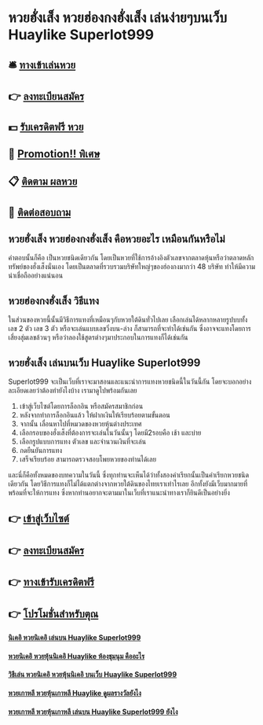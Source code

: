 # หวยฮั่งเส็ง หวยฮ่องกงฮั่งเส็ง เล่นง่ายๆบนเว็บ Huaylike Superlot999

## 🛎 [ทางเข้าเล่นหวย](https://bit.ly/3r3DGIZ)
## 👉 [ลงทะเบียนสมัคร](https://bit.ly/3r3DGIZ)
## 💵 [รับเครดิตฟรี หวย](https://bit.ly/3RPpmj1)
## 👑 [Promotion!! พิเศษ](https://bit.ly/3RPpmj1)
## 📋 [ติดตาม ผลหวย](https://bit.ly/3RPpmj1)
## 📱 [ติดต่อสอบถาม](https://bit.ly/3RPpmj1)

## หวยฮั่งเส็ง หวยฮ่องกงฮั่งเส็ง คือหวยอะไร เหมือนกันหรือไม่
คำตอบนั้นก็คือ เป็นหวยชนิดเดียวกัน โดยเป็นหวยที่ใช้การอ้างอิงตัวเลขจากตลาดหุ้นหรือว่าตลาดหลักทรัพย์ของฮั่งเส็งนั่นเอง โดยเป็นตลาดที่รวบรวมบริษัทใหญ่ๆของฮ่องกงมากว่า 48 บริษัท ทำให้มีความน่าเชื่อถืออย่างแน่นอน

## หวยฮ่องกงฮั่งเส็ง วิธีแทง
ในส่วนของหวยนี้นั้นมีวิธีการแทงที่เหมือนๆกับหวยใต้ดินทั่วไปเลย เลือกเล่นได้หลากหลายรูปบบทั้ง เลข 2 ตัว เลข 3 ตัว หรือจะเล่นแบบเลขวิ่งบน-ล่าง ก็สามารถที่จะทำได้เช่นกัน ซึ่งอาจจะแทงโดยการเสี่ยงสุ่มเลขล้วนๆ หรือว่าลองใช้สูตรต่างๆมาประกอบในการแทงก็ได้เช่นกัน

## หวยฮั่งเส็ง เล่นบนเว็บ Huaylike Superlot999 
Superlot999 จะเป็นเว็บที่เราจะมาสอนและแนะนำการแทงหวยชนิดนี้ในวันนี้กัน โดยจะบอกอย่างละเอียดเลยว่าต้องทำยังไงบ้าง เรามาดูไปพร้อมกันเลย
1. เข้าสู่เว็บไซต์โดยการล็อกอิน หรือสมัครสมาชิกก่อน
2. หลังจากทำการล็อกอินแล้ว ให้ฝากเงินให้เรียบร้อยตามขั้นตอน
3. จากนั้น เลื่อนหาไปที่หมวดของหวยหุ้นต่างประเทศ
4. เลือกรอบของฮั่งเส็งที่ต้องการจะเล่นในวันนั้นๆ โดยมี2รอบคือ เช้า และบ่าย
5. เลือกรูปแบบการแทง ตัวเลข และจำนวนเงินที่จะเล่น
6. กดยืนยันการแทง
7. เสร็จเรียบร้อย สามารถตรวจสอบโพยหวยของท่านได้เลย

และนี่ก็คือทั้งหมดของบทความในวันนี้ ซึ่งทุกท่านจะเห็นได้ว่าทั้งสองคำเรียกนั้นเป็นคำเรียกหวยชนิดเดียวกัน โดยวิธีการแทงก็ไม่ได้แตกต่างจากหวยใต้ดินของไทยเราเท่าไรเลย อีกทั้งยังมีเว็บมากมายที่พร้อมที่จะให้การแทง ซึ่งหากท่านอยากจะตามมาในเว็บที่เราแนะนำทางเราก็ยินดีเป็นอย่างยิ่ง

## 👉 [เข้าสู่เว็บไซต์](https://bit.ly/3Du5QUK)
## 👉 [ลงทะเบียนสมัคร](https://bit.ly/3Du5QUK)
## 👉 [ทางเข้ารับเครดิตฟรี](https://bit.ly/3Du5QUK)
## 👉 [โปรโมชั่นสำหรับตุณ](https://bit.ly/3Du5QUK)

#### [นิเคอิ หวยนิเคอิ เล่นบน Huaylike Superlot999](https://atom.io/themes/นิเคอิ%20หวยนิเคอิ%20เล่นบน%20Huaylike%20Superlot999)
#### [หวยนิเคอิ หวยหุ้นนิเคอิ Huaylike ห้องชุมนุม คืออะไร](https://atom.io/themes/หวยนิเคอิ%20หวยหุ้นนิเคอิ%20Huaylike%20ห้องชุมนุม%20คืออะไร)
#### [วิธีเล่น หวยนิเคอิ หวยหุ้นนิเคอิ บนเว็บ Huaylike Superlot999](https://atom.io/themes/วิธีเล่น%20หวยนิเคอิ%20หวยหุ้นนิเคอิ%20บนเว็บ%20Huaylike%20Superlot999)
#### [หวยเกาหลี หวยหุ้นเกาหลี Huaylike ดูผลรางวัลยังไง](https://atom.io/themes/หวยเกาหลี%20หวยหุ้นเกาหลี%20Huaylike%20ดูผลรางวัลยังไง)
#### [หวยเกาหลี หวยหุ้นเกาหลี เล่นบน Huaylike Superlot999 ยังไง](https://atom.io/themes/หวยเกาหลี%20หวยหุ้นเกาหลี%20เล่นบน%20Huaylike%20Superlot999%20ยังไง)